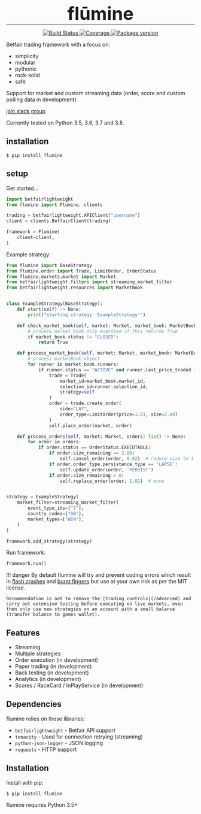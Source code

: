 <h1 align="center" style="font-size: 3rem; margin: -15px 0">
flūmine
</h1>

---

<div align="center">
<p>
<a href="https://travis-ci.org/liampauling/flumine">
    <img src="https://travis-ci.org/liampauling/flumine.svg?branch=master" alt="Build Status">
</a>
<a href="https://coveralls.io/github/liampauling/flumine?branch=master">
    <img src="https://coveralls.io/repos/github/liampauling/flumine/badge.svg?branch=master" alt="Coverage">
</a>
<a href="https://pypi.python.org/pypi/flumine">
    <img src="https://badge.fury.io/py/flumine.svg" alt="Package version">
</a>
</p>
</div>

Betfair trading framework with a focus on:

- simplicity
- modular
- pythonic
- rock-solid
- safe

Support for market and custom streaming data (order, score and custom polling data in development)

[join slack group](https://betfairlightweight.herokuapp.com)

Currently tested on Python 3.5, 3.6, 3.7 and 3.8.

## installation

```
$ pip install flumine
```

## setup

Get started...

```python
import betfairlightweight
from flumine import Flumine, clients

trading = betfairlightweight.APIClient("username")
client = clients.BetfairClient(trading)

framework = Flumine(
    client=client,
)
```

Example strategy:

```python
from flumine import BaseStrategy
from flumine.order import Trade, LimitOrder, OrderStatus
from flumine.markets.market import Market
from betfairlightweight.filters import streaming_market_filter
from betfairlightweight.resources import MarketBook


class ExampleStrategy(BaseStrategy):
    def start(self) -> None:
        print("starting strategy 'ExampleStrategy'")

    def check_market_book(self, market: Market, market_book: MarketBook) -> bool:
        # process_market_book only executed if this returns True
        if market_book.status != "CLOSED":
            return True

    def process_market_book(self, market: Market, market_book: MarketBook) -> None:
        # process marketBook object
        for runner in market_book.runners:
            if runner.status == "ACTIVE" and runner.last_price_traded < 1.5:
                trade = Trade(
                    market_id=market_book.market_id, 
                    selection_id=runner.selection_id, 
                    strategy=self
                )
                order = trade.create_order(
                    side="LAY", 
                    order_type=LimitOrder(price=1.01, size=2.00)
                )
                self.place_order(market, order)

    def process_orders(self, market: Market, orders: list) -> None:
        for order in orders:
            if order.status == OrderStatus.EXECUTABLE:
                if order.size_remaining == 2.00:
                    self.cancel_order(order, 0.02)  # reduce size to 1.98
                if order.order_type.persistence_type == 'LAPSE':
                    self.update_order(order, 'PERSIST')
                if order.size_remaining > 0:
                    self.replace_order(order, 1.02)  # move


strategy = ExampleStrategy(
    market_filter=streaming_market_filter(
        event_type_ids=["7"],
        country_codes=["GB"],
        market_types=["WIN"],
    )
)

framework.add_strategy(strategy)
```

Run framework:

```python
framework.run()
```

!!! danger
    By default flumine will try and prevent coding errors which result in [flash crashes](https://en.wikipedia.org/wiki/Flash_crash) and [burnt fingers](https://www.betangel.com/forum/viewtopic.php?f=5&t=2458) but use at your own risk as per the MIT license.
    
    Recommendation is not to remove the [trading controls](/advanced) and carry out extensive testing before executing on live markets, even then only use new strategies on an account with a small balance (transfer balance to games wallet).

## Features

- Streaming
- Multiple strategies
- Order execution (in development)
- Paper trading (in development)
- Back testing (in development)
- Analytics (in development)
- Scores / RaceCard / InPlayService (in development)

## Dependencies

flumine relies on these libraries:

* `betfairlightweight` - Betfair API support
* `tenacity` - Used for connection retrying (streaming)
* `python-json-logger` - JSON logging
* `requests` - HTTP support

## Installation

Install with pip:

```shell
$ pip install flumine
```

flumine requires Python 3.5+
